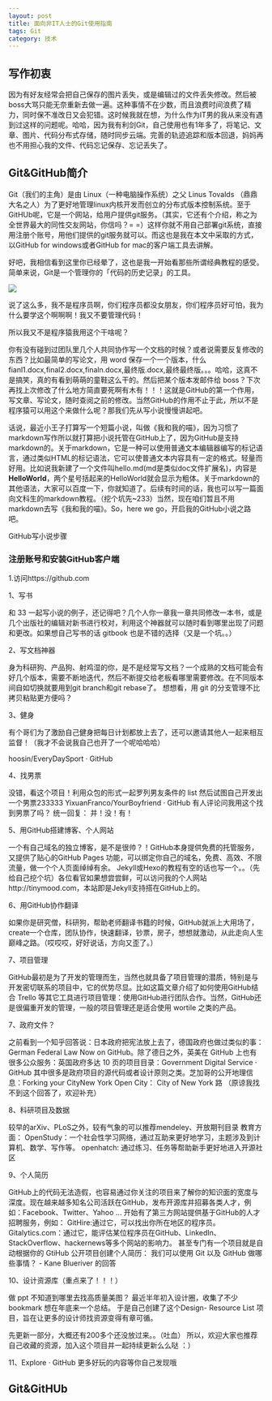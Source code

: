 ```yaml
---
layout: post
title: 面向非IT人士的Git使用指南
tags: Git
category: 技术
---
```


## 写作初衷

因为有好友经常会把自己保存的图片丢失，或是编辑过的文件丢失修改。然后被boss大骂只能无奈重新去做一遍。这种事情不在少数，而且浪费时间浪费了精力，同时保不准改日又会犯错。这时候我就在想，为什么作为IT男的我从来没有遇到过这样的问题呢。哈哈，因为我有利剑Git，自己使用也有1年多了，将笔记、文章、图片、代码分布式存储，随时同步云端。完善的轨迹追踪和版本回退，妈妈再也不用担心我的文件、代码忘记保存、忘记丢失了。

## Git&GitHub简介

Git（我们的主角）是由 Linux（一种电脑操作系统）之父 Linus Tovalds （鼎鼎大名之人）为了更好地管理linux内核开发而创立的分布式版本控制系统。至于GitHUb呢，它是一个网站，给用户提供git服务。（其实，它还有个介绍，称之为全世界最大的同性交友网站，你信吗？= =）这样你就不用自己部署git系统，直接用注册个账号，用他们提供的git服务就可以。而这也是我在本文中采取的方式，以GitHub for windows或者GitHub for mac的客户端工具去讲解。

好吧，我相信看到这里你已经晕了，这也是我一开始看那些所谓经典教程的感受。简单来说，Git是一个管理你的「代码的历史记录」的工具。

![](https://pic1.zhimg.com/c5325f74486d910a4068e54a152d32ac_b.jpg)

说了这么多，我不是程序员啊，你们程序员都没女朋友，你们程序员好可怕，我为什么要学这个啊啊啊！我又不要管理代码！

所以我又不是程序猿我用这个干啥呢？

你有没有碰到过团队里几个人共同协作写一个文档的时候？或者说需要反复修改的东西？比如最简单的写论文，用 word 保存一个一个版本，什么fianl1.docx,final2.docx,finaln.docx,最终版.docx,最终最终版。。。哈哈，这真不是搞笑，真的有看到萌萌的童鞋这么干的。然后把某个版本发邮件给 boss？下次再找上次修改了什么地方简直要死啊有木有！！！这就是GitHub的第一个作用，写文章、写论文，随时查阅之前的修改。当然GitHub的作用不止于此，所以不是程序猿可以用这个来做什么呢？那我们先从写小说慢慢讲起吧。

话说，最近小王子打算写一个短篇小说，叫做《我和我的喵》，因为习惯了markdown写作所以就打算把小说托管在GitHub上了，因为GitHub是支持markdown的。关于markdown，它是一种可以使用普通文本编辑器编写的标记语言，通过类似HTML的标记语法，它可以使普通文本内容具有一定的格式。轻量而好用。比如说我新建了一个文件叫hello.md(md是类似doc文件扩展名)，内容是**HelloWorld**，两个星号括起来的HelloWorld就会显示为粗体。关于markdown的其他语法，大家可以百度一下，你就知道了。后续有时间的话，我也可以写一篇面向文科生的markdown教程。（挖个坑先~233）当然，现在咱们暂且不用markdown去写《我和我的喵》。So，here we go，开启我的GitHub小说之路吧。

GitHub写小说步骤

### 注册账号和安装GitHub客户端

1.访问https://github.com

1、写书

和 33 一起写小说的例子，还记得吧？几个人你一章我一章共同修改一本书，或是几个出版社的编辑对新书进行校对，利用这个神器就可以随时看到哪里出现了问题和更改。如果想自己写书的话 gitbook 也是不错的选择（又是一个坑。。）

2、写文档神器

身为科研狗、产品狗、射鸡湿的你，是不是经常写文档？一个成熟的文档可能会有好几个版本，需要不断地迭代，然后不断提交给老板看哪里需要修改。在不同版本间自如切换就要用到git branch和git rebase了。
想想看，用 git 的分支管理不比拷贝粘贴更方便吗？

3、健身

有个哥们为了激励自己健身把每日计划都放上去了，还可以邀请其他人一起来相互监督！（我才不会说我自己也开了一个呢哈哈哈）

hoosin/EveryDaySport · GitHub

4、找男票

没错，看这个项目！利用众包的形式一起罗列男友条件的 list 然后试图自己开发出一个男票233333
YixuanFranco/YourBoyfriend · GitHub
有人评论问我用这个找到男票了吗？
统一回复：
并！没！有！

5、用GitHub搭建博客、个人网站

一个有自己域名的独立博客，是不是很帅？！GitHub本身提供免费的托管服务，又提供了贴心的GitHub Pages 功能，可以绑定你自己的域名，免费、高效、不限流量，做一个个人页面绰绰有余。
Jekyll或Hexo的教程有空的话也写一个。。（先给自己挖个坑）各位看官如果想尝尝鲜，可以访问我的个人网站http://tinymood.com，本站即是Jekyll支持搭在GitHub上的。

6、用GitHub协作翻译

如果你是研究僧，科研狗，帮助老师翻译书籍的时候，GitHub就派上大用场了，create一个仓库，团队协作，快速翻译，钞票，房子，想想就激动，从此走向人生巅峰之路。（哎哎哎，好好说话，方向又歪了。）

7、项目管理

GitHub最初是为了开发的管理而生，当然也就具备了项目管理的潜质，特别是与开发密切联系的项目中，它的优势尽显。比如这篇文章介绍了如何使用GitHub结合 Trello 等其它工具进行项目管理：使用GitHub进行团队合作。当然，GitHub还是很偏重开发的管理，一般的项目管理还是适合使用 wortile 之类的产品。

7、政府文件？

之前看到一个知乎回答说：日本政府把宪法放上去了，德国政府也做过类似的事：German Federal Law Now on GitHub。除了德日之外，英美在 GitHub 上也有很多公众服务：英国政府多达 10 页的项目目录：Government Digital Service · GitHub 其中很多是政府项目的源代码或者设计原则之类。芝加哥的公开地理信息：Forking your CityNew York Open City： City of New York 路 
（原谅我找不到这个回答了，欢迎补充）

8、科研项目及数据

较早的arXiv、PLoS之外，较有气象的可以推荐mendeley、开放期刊目录
教育方面：
OpenStudy：一个社会性学习网络，通过互助来更好地学习，主题涉及到计算机、数学、写作等。
openhatch: 通过练习、任务等帮助新手更好地进入开源社区

9、个人简历

GitHub上的代码无法造假，也容易通过你关注的项目来了解你的知识面的宽度与深度。现在越来越多知名公司活跃在GitHub，发布开源库并招募各类人才，例如：Facebook、Twitter、Yahoo ...
开始有了第三方网站提供基于GitHub的人才招聘服务，例如：
GitHire:通过它，可以找出你所在地区的程序员。
Gitalytics.com：通过它，能评估某位程序员在GitHub、LinkedIn、StackOverflow、hackernews等多个网站的影响力。
甚至专门有一个项目就是自动根据你的 GtiHub 公开项目创建个人简历：
我们可以使用 Git 以及 GitHub 做哪些事情？ - Kane Blueriver 的回答

10、设计资源库（重点来了！！！）

做 ppt 不知道到哪里去找高质量美图？
最近半年初入设计圈，收集了不少 bookmark 想在年底来一个总结。 于是自己创建了这个Design- Resource List 项目，旨在让更多的设计师找资源变得有章可循。

先更新一部分，大概还有200多个还没放过来。。（吐血） 所以，欢迎大家也推荐自己收藏的资源，加入这个项目并一起持续更新么么哒 ：）

11、Explore · GitHub 更多好玩的内容等你自己发现哦






## Git&GitHUb